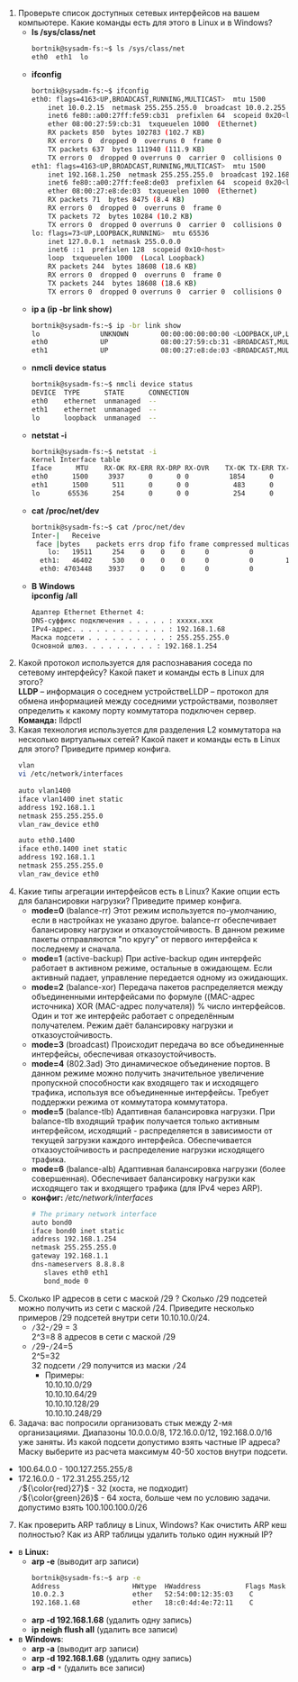1. Проверьте список доступных сетевых интерфейсов на вашем компьютере. Какие команды есть для этого в Linux и в Windows?  
     * **ls /sys/class/net**
       ```bash
       bortnik@sysadm-fs:~$ ls /sys/class/net
       eth0  eth1  lo
       ```  
     * **ifconfig**  
       ```bash
       bortnik@sysadm-fs:~$ ifconfig
       eth0: flags=4163<UP,BROADCAST,RUNNING,MULTICAST>  mtu 1500
           inet 10.0.2.15  netmask 255.255.255.0  broadcast 10.0.2.255
           inet6 fe80::a00:27ff:fe59:cb31  prefixlen 64  scopeid 0x20<link>
           ether 08:00:27:59:cb:31  txqueuelen 1000  (Ethernet)
           RX packets 850  bytes 102783 (102.7 KB)
           RX errors 0  dropped 0  overruns 0  frame 0
           TX packets 637  bytes 111940 (111.9 KB)
           TX errors 0  dropped 0 overruns 0  carrier 0  collisions 0
       eth1: flags=4163<UP,BROADCAST,RUNNING,MULTICAST>  mtu 1500
           inet 192.168.1.250  netmask 255.255.255.0  broadcast 192.168.1.255
           inet6 fe80::a00:27ff:fee8:de03  prefixlen 64  scopeid 0x20<link>
           ether 08:00:27:e8:de:03  txqueuelen 1000  (Ethernet)
           RX packets 71  bytes 8475 (8.4 KB)
           RX errors 0  dropped 0  overruns 0  frame 0
           TX packets 72  bytes 10284 (10.2 KB)
           TX errors 0  dropped 0 overruns 0  carrier 0  collisions 0
       lo: flags=73<UP,LOOPBACK,RUNNING>  mtu 65536
           inet 127.0.0.1  netmask 255.0.0.0
           inet6 ::1  prefixlen 128  scopeid 0x10<host>
           loop  txqueuelen 1000  (Local Loopback)
           RX packets 244  bytes 18608 (18.6 KB)
           RX errors 0  dropped 0  overruns 0  frame 0
           TX packets 244  bytes 18608 (18.6 KB)
           TX errors 0  dropped 0 overruns 0  carrier 0  collisions 0
       ```
     * **ip a (ip -br link show)**
       ```bash
       bortnik@sysadm-fs:~$ ip -br link show
       lo               UNKNOWN        00:00:00:00:00:00 <LOOPBACK,UP,LOWER_UP>
       eth0             UP             08:00:27:59:cb:31 <BROADCAST,MULTICAST,UP,LOWER_UP>
       eth1             UP             08:00:27:e8:de:03 <BROADCAST,MULTICAST,UP,LOWER_UP>
       ```
     * **nmcli device status**
       ```bash
       bortnik@sysadm-fs:~$ nmcli device status
       DEVICE  TYPE      STATE      CONNECTION
       eth0    ethernet  unmanaged  --
       eth1    ethernet  unmanaged  --
       lo      loopback  unmanaged  --
       ```
     * **netstat -i**
       ```bash
       bortnik@sysadm-fs:~$ netstat -i
       Kernel Interface table
       Iface      MTU    RX-OK RX-ERR RX-DRP RX-OVR    TX-OK TX-ERR TX-DRP TX-OVR Flg
       eth0      1500     3937      0      0 0          1854      0      0      0 BMRU
       eth1      1500      511      0      0 0           483      0      0      0 BMRU
       lo       65536      254      0      0 0           254      0      0      0 LRU
       ```
     * **cat /proc/net/dev**
       ```bash
       bortnik@sysadm-fs:~$ cat /proc/net/dev
       Inter-|   Receive                                                |  Transmit
        face |bytes    packets errs drop fifo frame compressed multicast|bytes    packets 
           lo:   19511     254    0    0    0     0          0         0    19511     254 
         eth1:   46402     530    0    0    0     0          0        15    76818     498   
         eth0: 4703448    3937    0    0    0     0          0         0   192727    1854   
       ```
     * **В Windows**  
       **ipconfig /all**  
       ```bash
       Адаптер Ethernet Ethernet 4:  
       DNS-суффикс подключения . . . . . : xxxxx.xxx  
       IPv4-адрес. . . . . . . . . . . . : 192.168.1.68  
       Маска подсети . . . . . . . . . . : 255.255.255.0  
       Основной шлюз. . . . . . . . . : 192.168.1.254  
       ```
2. Какой протокол используется для распознавания соседа по сетевому интерфейсу? Какой пакет и команды есть в Linux для этого?  
    **LLDP** – информация о соседнем устройствеLLDP – протокол для обмена информацией между соседними устройствами, позволяет определить к какому порту коммутатора подключен сервер.   
    **Команда:** lldpctl
3. Какая технология используется для разделения L2 коммутатора на несколько виртуальных сетей? Какой пакет и команды есть в Linux для этого? Приведите пример конфига.  
    ```bash
    vlan  
    vi /etc/network/interfaces  
  
    auto vlan1400
    iface vlan1400 inet static
    address 192.168.1.1
    netmask 255.255.255.0
    vlan_raw_device eth0

    auto eth0.1400
    iface eth0.1400 inet static
    address 192.168.1.1
    netmask 255.255.255.0
    vlan_raw_device eth0
     ```
4. Какие типы агрегации интерфейсов есть в Linux? Какие опции есть для балансировки нагрузки? Приведите пример конфига.  
    * **mode=0** (balance-rr)
    Этот режим используется по-умолчанию, если в настройках не указано другое. balance-rr обеспечивает балансировку нагрузки и отказоустойчивость. В данном режиме пакеты отправляются "по кругу" от первого интерфейса к последнему и сначала. 
    * **mode=1** (active-backup)
    При active-backup один интерфейс работает в активном режиме, остальные в ожидающем. Если активный падает, управление передается одному из ожидающих. 
    * **mode=2** (balance-xor)
    Передача пакетов распределяется между объединенными интерфейсами по формуле ((MAC-адрес источника) XOR (MAC-адрес получателя)) % число интерфейсов. Один и тот же интерфейс работает с определённым получателем. Режим даёт балансировку нагрузки и отказоустойчивость.
    * **mode=3** (broadcast)
    Происходит передача во все объединенные интерфейсы, обеспечивая отказоустойчивость.
    * **mode=4** (802.3ad)
    Это динамическое объединение портов. В данном режиме можно получить значительное увеличение пропускной способности как входящего так и исходящего трафика, используя все объединенные интерфейсы. Требует поддержки режима от коммутатора коммутатора.
    * **mode=5** (balance-tlb)
    Адаптивная балансировка нагрузки. При balance-tlb входящий трафик получается только активным интерфейсом, исходящий - распределяется в зависимости от текущей загрузки каждого интерфейса. Обеспечивается отказоустойчивость и распределение нагрузки исходящего трафика. 
    * **mode=6** (balance-alb)
    Адаптивная балансировка нагрузки (более совершенная). Обеспечивает балансировку нагрузки как исходящего так и входящего трафика (для IPv4 через ARP).
    * **конфиг:** */etc/network/interfaces*
      ```bash
      # The primary network interface
      auto bond0
      iface bond0 inet static
      address 192.168.1.254
      netmask 255.255.255.0    
      gateway 192.168.1.1
      dns-nameservers 8.8.8.8
         slaves eth0 eth1
         bond_mode 0
       ```
5. Сколько IP адресов в сети с маской /29 ? Сколько /29 подсетей можно получить из сети с маской /24. Приведите несколько примеров /29 подсетей внутри сети 10.10.10.0/24.
    * `/`32-`/`29 = 3  
      2^3=8 
      8 адресов в сети с маской /29
    * `/`29-`/`24=5  
      2^5=32  
      32 подсети `/`29 получится из маски `/`24  
        * Примеры:  
           10.10.10.0/29  
           10.10.10.64/29   
           10.10.10.128/29   
           10.10.10.248/29  
6. Задача: вас попросили организовать стык между 2-мя организациями. Диапазоны 10.0.0.0/8, 172.16.0.0/12, 192.168.0.0/16 уже заняты. Из какой подсети допустимо взять частные IP адреса? Маску выберите из расчета максимум 40-50 хостов внутри подсети.
  * 100.64.0.0 - 100.127.255.255`/`8
  * 172.16.0.0 - 172.31.255.255`/`12   
  `/`${\color{red}27}$ - 32 (хоста, не подходит)  
  `/`${\color{green}26}$ - 64 хоста, больше чем по условию задачи.   
  допустимо взять 100.100.100.0/26

7. Как проверить ARP таблицу в Linux, Windows? Как очистить ARP кеш полностью? Как из ARP таблицы удалить только один нужный IP?
  * в **Linux:**  
     * **arp -e**  (выводит arp записи)
       ```bash
       bortnik@sysadm-fs:~$ arp -e
       Address                  HWtype  HWaddress           Flags Mask            Iface
       10.0.2.3                 ether   52:54:00:12:35:03    C                     eth0
       192.168.1.68             ether   18:c0:4d:4e:72:11    C                     eth1
       ```
     * **arp -d 192.168.1.68** (удалить одну запись)
     * **ip neigh flush all** (удалить все записи)
  * в **Windows**:
     * **arp -a** (выводит arp записи)
     * **arp -d 192.168.1.68** (удалить одну запись)
     * **arp** **-d** `*` (удалить все записи) 
